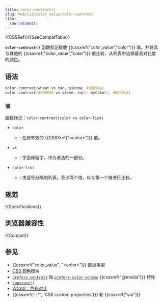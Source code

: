 ```yaml
---
title: color-contrast()
slug: Web/CSS/color_value/color-contrast
l10n:
  sourceCommit: 
---
```


{{CSSRef}}{{SeeCompatTable}}

**`color-contrast()`** 函数标记接收 {{cssxref("color_value","color")}} 值，并将其与其他的 {{cssxref("color_value","color")}} 值比较，从列表中选择最高对比度的颜色。

## 语法

```css
color-contrast(wheat vs tan, sienna, #d2691e)
color-contrast(#008080 vs olive, var(--myColor), #d2691e)
```

### 值

函数标记：`color-contrast(color vs color-list)`

- `color`

  - : 任何有效的 {{CSSXref("&lt;color&gt;")}} 值。

- `vs`

  - : 字面保留字，作为语法的一部分。

- `color-list`

  - : 由逗号分隔的列表，至少两个值，以与第一个值进行比较。

## 规范

{{Specifications}}

## 浏览器兼容性

{{Compat}}

## 参见

- {{cssxref("color_value", "&lt;color>")}} 数据类型
- [CSS 颜色](/zh-CN/docs/Web/CSS/CSS_colors)模块
- [`prefers-contrast`](/zh-CN/docs/Web/CSS/@media/prefers-contrast) 和 [`prefers-color-scheme`](/zh-CN/docs/Web/CSS/@media/prefers-color-scheme) {{cssxref("@media")}} 特性
- [`contrast()`](/zh-CN/docs/Web/CSS/filter-function/contrast)
- [WCAG：色彩对比](/zh-CN/docs/Web/Accessibility/Understanding_WCAG/Perceivable/Color_contrast)
- {{cssxref('--*', 'CSS custom properties')}} 和 {{cssxref("var")}}

